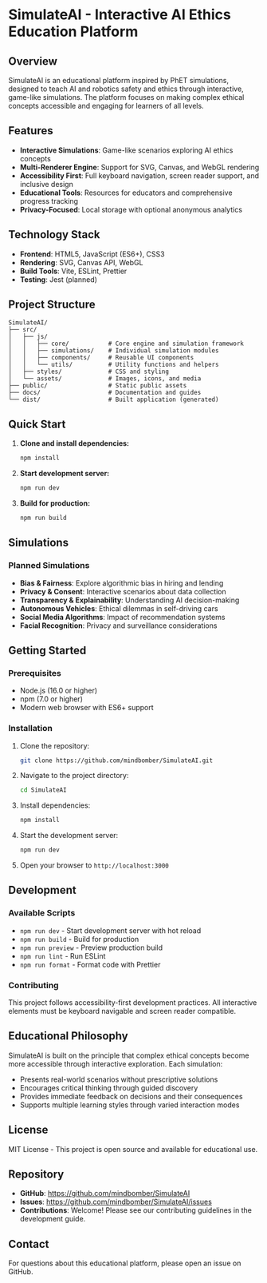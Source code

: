 # SimulateAI - Interactive AI Ethics Education Platform

## Overview

SimulateAI is an educational platform inspired by PhET simulations, designed to teach AI and robotics safety and ethics through interactive, game-like simulations. The platform focuses on making complex ethical concepts accessible and engaging for learners of all levels.

## Features

- **Interactive Simulations**: Game-like scenarios exploring AI ethics concepts
- **Multi-Renderer Engine**: Support for SVG, Canvas, and WebGL rendering
- **Accessibility First**: Full keyboard navigation, screen reader support, and inclusive design
- **Educational Tools**: Resources for educators and comprehensive progress tracking
- **Privacy-Focused**: Local storage with optional anonymous analytics

## Technology Stack

- **Frontend**: HTML5, JavaScript (ES6+), CSS3
- **Rendering**: SVG, Canvas API, WebGL
- **Build Tools**: Vite, ESLint, Prettier
- **Testing**: Jest (planned)

## Project Structure

```
SimulateAI/
├── src/
│   ├── js/
│   │   ├── core/           # Core engine and simulation framework
│   │   ├── simulations/    # Individual simulation modules
│   │   ├── components/     # Reusable UI components
│   │   └── utils/          # Utility functions and helpers
│   ├── styles/             # CSS and styling
│   └── assets/             # Images, icons, and media
├── public/                 # Static public assets
├── docs/                   # Documentation and guides
└── dist/                   # Built application (generated)
```

## Quick Start

1. **Clone and install dependencies:**
   ```bash
   npm install
   ```

2. **Start development server:**
   ```bash
   npm run dev
   ```

3. **Build for production:**
   ```bash
   npm run build
   ```

## Simulations

### Planned Simulations
- **Bias & Fairness**: Explore algorithmic bias in hiring and lending
- **Privacy & Consent**: Interactive scenarios about data collection
- **Transparency & Explainability**: Understanding AI decision-making
- **Autonomous Vehicles**: Ethical dilemmas in self-driving cars
- **Social Media Algorithms**: Impact of recommendation systems
- **Facial Recognition**: Privacy and surveillance considerations

## Getting Started

### Prerequisites
- Node.js (16.0 or higher)
- npm (7.0 or higher)
- Modern web browser with ES6+ support

### Installation
1. Clone the repository:
   ```bash
   git clone https://github.com/mindbomber/SimulateAI.git
   ```
2. Navigate to the project directory:
   ```bash
   cd SimulateAI
   ```
3. Install dependencies:
   ```bash
   npm install
   ```
4. Start the development server:
   ```bash
   npm run dev
   ```
5. Open your browser to `http://localhost:3000`

## Development

### Available Scripts
- `npm run dev` - Start development server with hot reload
- `npm run build` - Build for production
- `npm run preview` - Preview production build
- `npm run lint` - Run ESLint
- `npm run format` - Format code with Prettier

### Contributing
This project follows accessibility-first development practices. All interactive elements must be keyboard navigable and screen reader compatible.

## Educational Philosophy

SimulateAI is built on the principle that complex ethical concepts become more accessible through interactive exploration. Each simulation:

- Presents real-world scenarios without prescriptive solutions
- Encourages critical thinking through guided discovery
- Provides immediate feedback on decisions and their consequences
- Supports multiple learning styles through varied interaction modes

## License

MIT License - This project is open source and available for educational use.

## Repository

- **GitHub**: https://github.com/mindbomber/SimulateAI
- **Issues**: https://github.com/mindbomber/SimulateAI/issues
- **Contributions**: Welcome! Please see our contributing guidelines in the development guide.

## Contact

For questions about this educational platform, please open an issue on GitHub.
